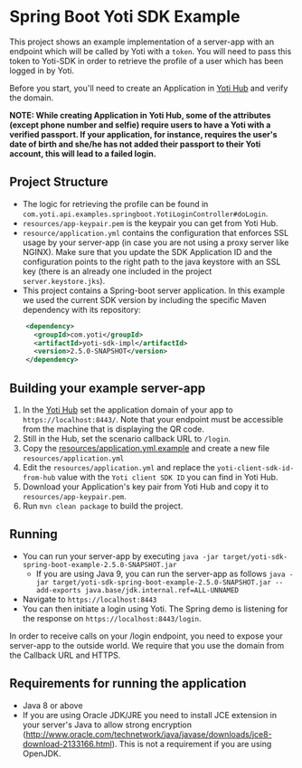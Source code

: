 # Spring Boot Yoti SDK Example

This project shows an example implementation of a server-app with an endpoint which will be called by Yoti with a `token`.
You will need to pass this token to Yoti-SDK in order to retrieve the profile of a user which has been logged in by Yoti.

Before you start, you'll need to create an Application in [Yoti Hub](https://hub.yoti.com) and verify the domain.

**NOTE: While creating Application in Yoti Hub, some of the attributes (except phone number and selfie) require users to have a Yoti with a verified passport. If your application, for instance, requires the user's date of birth and she/he has not added their passport to their Yoti account, this will lead to a failed login.**

## Project Structure
* The logic for retrieving the profile can be found in `com.yoti.api.examples.springboot.YotiLoginController#doLogin`.
* `resources/app-keypair.pem` is the keypair you can get from Yoti Hub.
* `resource/application.yml` contains the configuration that enforces SSL usage by your server-app (in case you are not using a proxy server like NGINX). Make sure that you update the SDK Application ID and the configuration points to the right path to the java keystore with an SSL key (there is an already one included in the project ``` server.keystore.jks ```).
* This project contains a Spring-boot server application. In this example we used the current SDK version by including the specific Maven dependency with its repository:
```xml
    <dependency>
      <groupId>com.yoti</groupId>
      <artifactId>yoti-sdk-impl</artifactId>
      <version>2.5.0-SNAPSHOT</version>
    </dependency>
```

## Building your example server-app
1. In the [Yoti Hub](https://hub.yoti.com) set the application domain of your app to `https://localhost:8443/`. Note that your endpoint must be accessible from the machine that is displaying the QR code.
1. Still in the Hub, set the scenario callback URL to `/login`. 
1. Copy the [resources/application.yml.example](src/main/resources/application.yml.example) and create a new file `resources/application.yml`
1. Edit the `resources/application.yml` and replace the `yoti-client-sdk-id-from-hub` value with the `Yoti client SDK ID` you can find in Yoti Hub.
1. Download your Application's key pair from Yoti Hub and copy it to `resources/app-keypair.pem`.
1. Run `mvn clean package` to build the project.

## Running
* You can run your server-app by executing `java -jar target/yoti-sdk-spring-boot-example-2.5.0-SNAPSHOT.jar`
  * If you are using Java 9, you can run the server-app as follows `java -jar target/yoti-sdk-spring-boot-example-2.5.0-SNAPSHOT.jar --add-exports java.base/jdk.internal.ref=ALL-UNNAMED`
* Navigate to `https://localhost:8443`
* You can then initiate a login using Yoti.  The Spring demo is listening for the response on `https://localhost:8443/login`.

In order to receive calls on your /login endpoint, you need to expose your server-app to the outside world. We require that you use the domain from the Callback URL and HTTPS.

## Requirements for running the application
* Java 8 or above
* If you are using Oracle JDK/JRE you need to install JCE extension in your server's Java to allow strong encryption (http://www.oracle.com/technetwork/java/javase/downloads/jce8-download-2133166.html). This is not a requirement if you are using OpenJDK.


